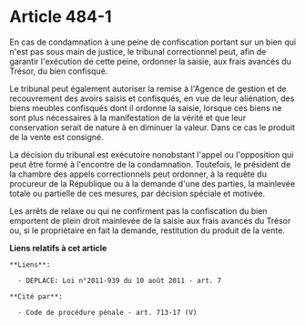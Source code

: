 # Article 484-1

En cas de condamnation à une peine de confiscation portant sur un bien qui n'est pas sous main de justice, le tribunal
correctionnel peut, afin de garantir l'exécution de cette peine, ordonner la saisie, aux frais avancés du Trésor, du bien
confisqué. 

Le tribunal peut également autoriser la remise à l'Agence de gestion et de recouvrement des avoirs saisis et confisqués, en
vue de leur aliénation, des biens meubles confisqués dont il ordonne la saisie, lorsque ces biens ne sont plus nécessaires à
la manifestation de la vérité et que leur conservation serait de nature à en diminuer la valeur. Dans ce cas le produit de la
vente est consigné. 

La décision du tribunal est exécutoire nonobstant l'appel ou l'opposition qui peut être formé à l'encontre de la
condamnation. Toutefois, le président de la chambre des appels correctionnels peut ordonner, à la requête du procureur de la
République ou à la demande d'une des parties, la mainlevée totale ou partielle de ces mesures, par décision spéciale et
motivée. 

Les arrêts de relaxe ou qui ne confirment pas la confiscation du bien emportent de plein droit mainlevée de la saisie aux
frais avancés du Trésor ou, si le propriétaire en fait la demande, restitution du produit de la vente.

**Liens relatifs à cet article**

	**Liens**:

	  - DEPLACE: Loi n°2011-939 du 10 août 2011 - art. 7

	**Cité par**:

	  - Code de procédure pénale - art. 713-17 (V)
